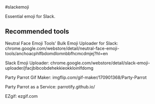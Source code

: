 #slackemoji

Essential emoji for Slack. 

## Recommended tools

Neutral Face Emoji Tools' Bulk Emoji Uploader for Slack: chrome.google.com/webstore/detail/neutral-face-emoji-tools/anchoacphlfbdomdlomnbbfhcmcdmjej?hl=en

Slack Emoji Uploader: chrome.google.com/webstore/detail/slack-emoji-uploader/jfacjbibcobdehekkieokkloinlfdomg

Party Parrot Gif Maker: imgflip.com/gif-maker/170901368/Party-Parrot

Party Parrot as a Service: parrotify.github.io/

EZgif: ezgif.com


